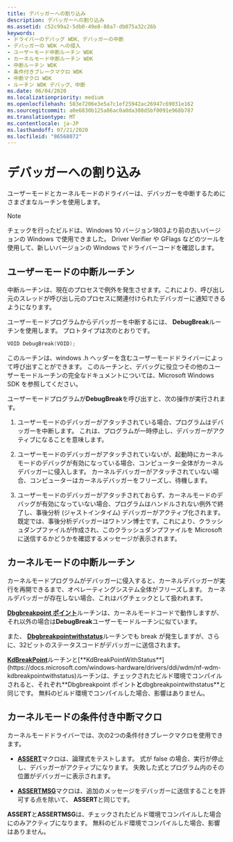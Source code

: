 ```yaml
---
title: デバッガーへの割り込み
description: デバッガーへの割り込み
ms.assetid: c52c99a2-5db0-49e8-88a7-db075a32c26b
keywords:
- ドライバーのデバッグ WDK、デバッガーの中断
- デバッガーの WDK への侵入
- ユーザーモード中断ルーチン WDK
- カーネルモード中断ルーチン WDK
- 中断ルーチン WDK
- 条件付きブレークマクロ WDK
- 中断マクロ WDK
- ルーチン WDK デバッグ、中断
ms.date: 06/04/2020
ms.localizationpriority: medium
ms.openlocfilehash: 583e7206e3e5a7c1ef25942ac26947c69031e162
ms.sourcegitcommit: a0e6830b125a86ac0a0da308d5bf0091e968b787
ms.translationtype: MT
ms.contentlocale: ja-JP
ms.lasthandoff: 07/21/2020
ms.locfileid: "86568072"
---
```

# <a name="breaking-into-the-debugger"></a>デバッガーへの割り込み

ユーザーモードとカーネルモードのドライバーは、デバッガーを中断するためにさまざまなルーチンを使用します。

> [!NOTE]
> チェックを行ったビルドは、Windows 10 バージョン1803より前の古いバージョンの Windows で使用できました。
> Driver Verifier や GFlags などのツールを使用して、新しいバージョンの Windows でドライバーコードを確認します。

## <a name="user-mode-break-routines"></a>ユーザーモードの中断ルーチン

中断ルーチンは、現在のプロセスで例外を発生させます。これにより、呼び出し元のスレッドが呼び出し元のプロセスに関連付けられたデバッガーに通知できるようになります。

ユーザーモードプログラムからデバッガーを中断するには、 **DebugBreak**ルーチンを使用します。 プロトタイプは次のとおりです。

```cpp
VOID DebugBreak(VOID);
```

このルーチンは、windows .h ヘッダーを含むユーザーモードドライバーによって呼び出すことができます。 このルーチンと、デバッグに役立つその他のユーザーモードルーチンの完全なドキュメントについては、Microsoft Windows SDK を参照してください。

ユーザーモードプログラムが**DebugBreak**を呼び出すと、次の操作が実行されます。

1. ユーザーモードのデバッガーがアタッチされている場合、プログラムはデバッガーを中断します。 これは、プログラムが一時停止し、デバッガーがアクティブになることを意味します。

1. ユーザーモードのデバッガーがアタッチされていないが、起動時にカーネルモードのデバッグが有効になっている場合、コンピューター全体がカーネルデバッガーに侵入します。 カーネルデバッガーがアタッチされていない場合、コンピューターはカーネルデバッガーをフリーズし、待機します。

1. ユーザーモードのデバッガーがアタッチされておらず、カーネルモードのデバッグが有効になっていない場合、プログラムはハンドルされない例外で終了し、事後分析 (ジャストインタイム) デバッガーがアクティブ化されます。 既定では、事後分析デバッガーはワトソン博士です。これにより、クラッシュダンプファイルが作成され、このクラッシュダンプファイルを Microsoft に送信するかどうかを確認するメッセージが表示されます。

## <a name="kernel-mode-break-routines"></a>カーネルモードの中断ルーチン

カーネルモードプログラムがデバッガーに侵入すると、カーネルデバッガーが実行を再開できるまで、オペレーティングシステム全体がフリーズします。 カーネルデバッガーが存在しない場合、これはバグチェックとして扱われます。

[**Dbgbreakpoint ポイント**](https://docs.microsoft.com/windows-hardware/drivers/ddi/wdm/nf-wdm-dbgbreakpoint)ルーチンは、カーネルモードコードで動作しますが、それ以外の場合は**DebugBreak**ユーザーモードルーチンに似ています。

また、 [**Dbgbreakpointwithstatus**](https://docs.microsoft.com/windows-hardware/drivers/ddi/wdm/nf-wdm-dbgbreakpointwithstatus)ルーチンでも break が発生しますが、さらに、32ビットのステータスコードがデバッガーに送信されます。

[**KdBreakPoint**](https://docs.microsoft.com/previous-versions/windows/hardware/previsioning-framework/ff548063(v=vs.85))ルーチンと[**KdBreakPointWithStatus**](https://docs.microsoft.com/windows-hardware/drivers/ddi/wdm/nf-wdm-kdbreakpointwithstatus)ルーチンは、チェックされたビルド環境でコンパイルされると、それぞれ**Dbgbreakpoint ポイント**と**dbgbreakpointwithstatus**と同じです。 無料のビルド環境でコンパイルした場合、影響はありません。

## <a name="kernel-mode-conditional-break-macros"></a>カーネルモードの条件付き中断マクロ

カーネルモードドライバーでは、次の2つの条件付きブレークマクロを使用できます。

- [**ASSERT**](https://docs.microsoft.com/previous-versions/windows/hardware/previsioning-framework/ff542107(v=vs.85))マクロは、論理式をテストします。 式が false の場合、実行が停止し、デバッガーがアクティブになります。 失敗した式とプログラム内のその位置がデバッガーに表示されます。

- [**ASSERTMSG**](https://docs.microsoft.com/windows-hardware/drivers/ddi/wdm/nf-wdm-assertmsg)マクロは、追加のメッセージをデバッガーに送信することを許可する点を除いて、 **ASSERT**と同じです。

**ASSERT**と**ASSERTMSG**は、チェックされたビルド環境でコンパイルした場合にのみアクティブになります。 無料のビルド環境でコンパイルした場合、影響はありません。
